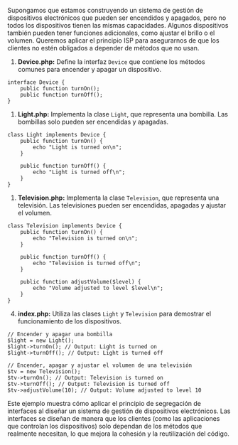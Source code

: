 Supongamos que estamos construyendo un sistema de gestión de dispositivos electrónicos que pueden ser encendidos y apagados, pero no todos los dispositivos tienen las mismas capacidades. Algunos dispositivos también pueden tener funciones adicionales, como ajustar el brillo o el volumen. Queremos aplicar el principio ISP para asegurarnos de que los clientes no estén obligados a depender de métodos que no usan.

1.  **Device.php:** Define la interfaz `Device` que contiene los métodos comunes para encender y apagar un dispositivo.


```  
interface Device {     
    public function turnOn();
    public function turnOff(); 
} 
```

1.  **Light.php:** Implementa la clase `Light`, que representa una bombilla. Las bombillas solo pueden ser encendidas y apagadas.

```  
class Light implements Device {
    public function turnOn() {
        echo "Light is turned on\n";
    }

    public function turnOff() {
        echo "Light is turned off\n";
    }
}
```

1.  **Television.php:** Implementa la clase `Television`, que representa una televisión. Las televisiones pueden ser encendidas, apagadas y ajustar el volumen.

```  
class Television implements Device {
    public function turnOn() {
        echo "Television is turned on\n";
    }

    public function turnOff() {
        echo "Television is turned off\n";
    }

    public function adjustVolume($level) {
        echo "Volume adjusted to level $level\n";
    }
}
```

4.  **index.php:** Utiliza las clases `Light` y `Television` para demostrar el funcionamiento de los dispositivos.

```  
// Encender y apagar una bombilla
$light = new Light();
$light->turnOn(); // Output: Light is turned on
$light->turnOff(); // Output: Light is turned off

// Encender, apagar y ajustar el volumen de una televisión
$tv = new Television();
$tv->turnOn(); // Output: Television is turned on
$tv->turnOff(); // Output: Television is turned off
$tv->adjustVolume(10); // Output: Volume adjusted to level 10
```

Este ejemplo muestra cómo aplicar el principio de segregación de interfaces al diseñar un sistema de gestión de dispositivos electrónicos. Las interfaces se diseñan de manera que los clientes (como las aplicaciones que controlan los dispositivos) solo dependan de los métodos que realmente necesitan, lo que mejora la cohesión y la reutilización del código.